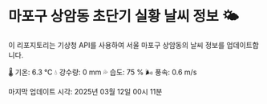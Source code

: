 
# 마포구 상암동 초단기 실황 날씨 정보 🌤️

이 리포지토리는 기상청 API를 사용하여 서울 마포구 상암동의 날씨 정보를 업데이트합니다. 

🌡️ 기온: 6.3 ℃
💧 강수량: 0 mm
💦 습도: 75 %
🌬️ 풍속: 0.6 m/s

마지막 업데이트 시각: 2025년 03월 12일 00시 11분    
